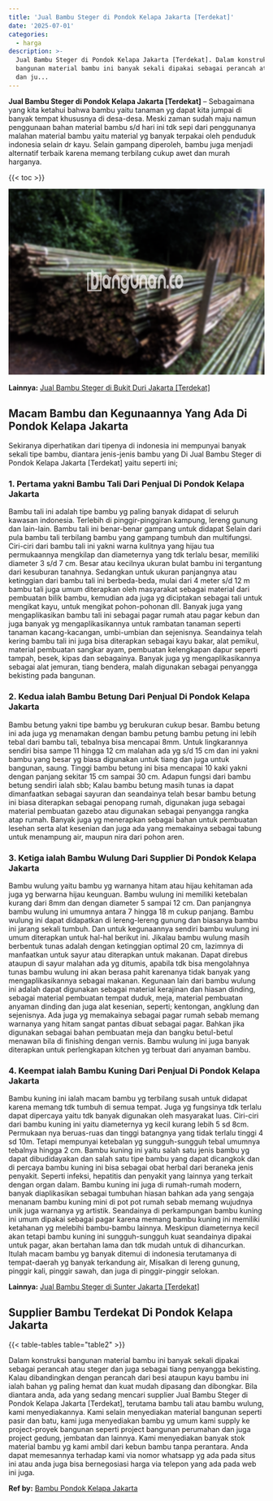 ```yaml
---
title: 'Jual Bambu Steger di Pondok Kelapa Jakarta [Terdekat]'
date: '2025-07-01'
categories:
  - harga
description: >-
  Jual Bambu Steger di Pondok Kelapa Jakarta [Terdekat]. Dalam konstruksi
  bangunan material bambu ini banyak sekali dipakai sebagai perancah atau steger
  dan ju...
---
```


**Jual Bambu Steger di Pondok Kelapa Jakarta \[Terdekat\]** – Sebagaimana yang kita ketahui bahwa bambu yaitu tanaman yg dapat kita jumpai di banyak tempat khususnya di desa-desa. Meski zaman sudah maju namun penggunaan bahan material bambu s/d hari ini tdk sepi dari penggunanya malahan material bambu yaitu material yg banyak terpakai oleh penduduk indonesia selain dr kayu. Selain gampang diperoleh, bambu juga menjadi alternatif terbaik karena memang terbilang cukup awet dan murah harganya.

{{< toc >}}

![Jual Bambu Steger di Pondok Kelapa Jakarta [Terdekat]](/images/jual-bambu-tali-16.png)

**Lainnya:** [Jual Bambu Steger di Bukit Duri Jakarta \[Terdekat\]](https://bambu.bangunan.co/jual-bambu-steger-di-bukit-duri-jakarta-terdekat/)

## Macam Bambu dan Kegunaannya Yang Ada Di Pondok Kelapa Jakarta

Sekiranya diperhatikan dari tipenya di indonesia ini mempunyai banyak sekali tipe bambu, diantara jenis-jenis bambu yang Di Jual Bambu Steger di Pondok Kelapa Jakarta \[Terdekat\] yaitu seperti ini;

### 1\. Pertama yakni Bambu Tali Dari Penjual Di Pondok Kelapa Jakarta

Bambu tali ini adalah tipe bambu yg paling banyak didapat di seluruh kawasan indonesia. Terlebih di pinggir-pinggiran kampung, lereng gunung dan lain-lain. Bambu tali ini benar-benar gampang untuk didapat Selain dari pula bambu tali terbilang bambu yang gampang tumbuh dan multifungsi. Ciri-ciri dari bambu tali ini yakni warna kulitnya yang hijau tua permukaannya mengkilap dan diameternya yang tdk terlalu besar, memiliki diameter 3 s/d 7 cm. Besar atau kecilnya ukuran bulat bambu ini tergantung dari kesuburan tanahnya. Sedangkan untuk ukuran panjangnya atau ketinggian dari bambu tali ini berbeda-beda, mulai dari 4 meter s/d 12 m bambu tali juga umum diterapkan oleh masyarakat sebagai material dari pembuatan bilik bambu, kemudian ada juga yg diciptakan sebagai tali untuk mengikat kayu, untuk mengikat pohon-pohonan dll. Banyak juga yang mengaplikasikan bambu tali ini sebagai pagar rumah atau pagar kebun dan juga banyak yg mengaplikasikannya untuk rambatan tanaman seperti tanaman kacang-kacangan, umbi-umbian dan sejenisnya. Seandainya telah kering bambu tali ini juga bisa diterapkan sebagai kayu bakar, alat pemikul, material pembuatan sangkar ayam, pembuatan kelengkapan dapur seperti tampah, besek, kipas dan sebagainya. Banyak juga yg mengaplikasikannya sebagai alat jemuran, tiang bendera, malah digunakan sebagai penyangga bekisting pada bangunan.

### 2\. Kedua ialah Bambu Betung Dari Penjual Di Pondok Kelapa Jakarta

Bambu betung yakni tipe bambu yg berukuran cukup besar. Bambu betung ini ada juga yg menamakan dengan bambu petung bambu petung ini lebih tebal dari bambu tali, tebalnya bisa mencapai 8mm. Untuk lingkarannya sendiri bisa sampe 11 hingga 12 cm malahan ada yg s/d 15 cm dan ini yakni bambu yang besar yg biasa digunakan untuk tiang dan juga untuk bangunan, saung. Tinggi bambu betung ini bisa mencapai 10 kaki yakni dengan panjang sekitar 15 cm sampai 30 cm. Adapun fungsi dari bambu betung sendiri ialah sbb; Kalau bambu betung masih tunas ia dapat dimanfaatkan sebagai sayuran dan seandainya telah besar bambu betung ini biasa diterapkan sebagai penopang rumah, digunakan juga sebagai material pembuatan gazebo atau digunakan sebagai penyangga rangka atap rumah. Banyak juga yg menerapkan sebagai bahan untuk pembuatan lesehan serta alat kesenian dan juga ada yang memakainya sebagai tabung untuk menampung air, maupun nira dari pohon aren.

### 3\. Ketiga ialah Bambu Wulung Dari Supplier Di Pondok Kelapa Jakarta

Bambu wulung yaitu bambu yg warnanya hitam atau hijau kehitaman ada juga yg berwarna hijau keunguan. Bambu wulung ini memiliki ketebalan kurang dari 8mm dan dengan diameter 5 sampai 12 cm. Dan panjangnya bambu wulung ini umumnya antara 7 hingga 18 m cukup panjang. Bambu wulung ini dapat didapatkan di lereng-lereng gunung dan biasanya bambu ini jarang sekali tumbuh. Dan untuk kegunaannya sendiri bambu wulung ini umum diterapkan untuk hal-hal berikut ini. Jikalau bambu wulung masih berbentuk tunas adalah dengan ketinggian optimal 20 cm, lazimnya di manfaatkan untuk sayur atau diterapkan untuk makanan. Dapat direbus ataupun di sayur malahan ada yg ditumis, apabila tdk bisa mengolahnya tunas bambu wulung ini akan berasa pahit karenanya tidak banyak yang mengaplikasikannya sebagai makanan. Kegunaan lain dari bambu wulung ini adalah dapat digunakan sebagai material kerajinan dan hiasan dinding, sebagai material pembuatan tempat duduk, meja, material pembuatan anyaman dinding dan juga alat kesenian, seperti; kentongan, angklung dan sejenisnya. Ada juga yg memakainya sebagai pagar rumah sebab memang warnanya yang hitam sangat pantas dibuat sebagai pagar. Bahkan jika digunakan sebagai bahan pembuatan meja dan bangku betul-betul menawan bila di finishing dengan vernis. Bambu wulung ini juga banyak diterapkan untuk perlengkapan kitchen yg terbuat dari anyaman bambu.

### 4\. Keempat ialah Bambu Kuning Dari Penjual Di Pondok Kelapa Jakarta

Bambu kuning ini ialah macam bambu yg terbilang susah untuk didapat karena memang tdk tumbuh di semua tempat. Juga yg fungsinya tdk terlalu dapat dipercaya yaitu tdk banyak digunakan oleh masyarakat luas. Ciri-ciri dari bambu kuning ini yaitu diameternya yg kecil kurang lebih 5 sd 8cm. Permukaan nya beruas-ruas dan tinggi batangnya yang tidak terlalu tinggi 4 sd 10m. Tetapi mempunyai ketebalan yg sungguh-sungguh tebal umumnya tebalnya hingga 2 cm. Bambu kuning ini yaitu salah satu jenis bambu yg dapat dibudidayakan dan salah satu tipe bambu yang dapat dicangkok dan di percaya bambu kuning ini bisa sebagai obat herbal dari beraneka jenis penyakit. Seperti infeksi, hepatitis dan penyakit yang lainnya yang terkait dengan organ dalam. Bambu kuning ini juga di rumah-rumah modern, banyak diaplikasikan sebagai tumbuhan hiasan bahkan ada yang sengaja menanam bambu kuning mini di pot pot rumah sebab memang wujudnya unik juga warnanya yg artistik. Seandainya di perkampungan bambu kuning ini umum dipakai sebagai pagar karena memang bambu kuning ini memiliki ketahanan yg melebihi bambu-bambu lainnya. Meskipun diameternya kecil akan tetapi bambu kuning ini sungguh-sungguh kuat seandainya dipakai untuk pagar, akan bertahan lama dan tdk mudah untuk di dihancurkan. Itulah macam bambu yg banyak ditemui di indonesia terutamanya di tempat-daerah yg banyak terkandung air, Misalkan di lereng gunung, pinggir kali, pinggir sawah, dan juga di pinggir-pinggir selokan.

**Lainnya:** [Jual Bambu Steger di Sunter Jakarta \[Terdekat\]](https://bambu.bangunan.co/jual-bambu-steger-di-sunter-jakarta-terdekat/)

## Supplier Bambu Terdekat Di Pondok Kelapa Jakarta

{{< table-tables table="table2" >}}

Dalam konstruksi bangunan material bambu ini banyak sekali dipakai sebagai perancah atau steger dan juga sebagai tiang penyangga bekisting. Kalau dibandingkan dengan perancah dari besi ataupun kayu bambu ini ialah bahan yg paling hemat dan kuat mudah dipasang dan dibongkar. Bila diantara anda, ada yang sedang mencari supplier Jual Bambu Steger di Pondok Kelapa Jakarta \[Terdekat\], terutama bambu tali atau bambu wulung, kami menyediakannya. Kami selain menyediakan material bangunan seperti pasir dan batu, kami juga menyediakan bambu yg umum kami supply ke project-proyek bangunan seperti project bangunan perumahan dan juga project gedung, jembatan dan lainnya. Kami menyediakan banyak stok material bambu yg kami ambil dari kebun bambu tanpa perantara. Anda dapat memesannya terhadap kami via nomor whatsapp yg ada pada situs ini atau anda juga bisa bernegosiasi harga via telepon yang ada pada web ini juga.

**Ref by:** [Bambu Pondok Kelapa Jakarta](https://id.wikipedia.org/wiki/Bambu)

